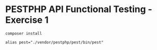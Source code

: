 # PESTPHP API Functional Testing - Exercise 1


`composer install`

`alias pest="./vendor/pestphp/pest/bin/pest"`